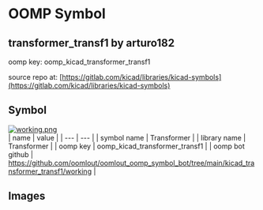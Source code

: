 # OOMP Symbol  
## transformer_transf1  by arturo182  
  
oomp key: oomp_kicad_transformer_transf1  
  
source repo at: [https://gitlab.com/kicad/libraries/kicad-symbols](https://gitlab.com/kicad/libraries/kicad-symbols)  
## Symbol  
  
[![working.png](working_600.png)](working.png)  
| name | value | 
| --- | --- | 
| symbol name | Transformer | 
| library name | Transformer | 
| oomp key | oomp_kicad_transformer_transf1 | 
| oomp bot github | https://github.com/oomlout/oomlout_oomp_symbol_bot/tree/main/kicad_transformer_transf1/working | 
## Images  
